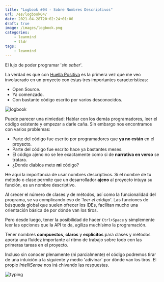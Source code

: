 ```yaml
---
title: "Logbook #04 - Sobre Nombres Descriptivos"
url: /es/logbook04/
date: 2021-04-28T20:02:24+01:00
draft: true
image: /images/logbook.png
categories:
    - leanmind
    - tldr
tags:
    - leanmind
---
```


El lujo de poder programar '_sin saber_'.

<!--more-->

La verdad es que con [Huella Positiva](https://huellapositiva.com/) es la primera vez que me veo involucrado en un proyecto con éstas tres importantes características:

-   Open Source.
-   Ya comenzado.
-   Con bastante código escrito por varios desconocidos.

![logbook](../../../images/ship.gif)

Puede parecer una nimiedad: Hablar con los demás programadores, leer el código existente y empezar a darle caña.
Sin embargo nos encontramos con varios problemas:

-   Parte del código fue escrito por programadores que **ya no están** en el proyecto.
-   Parte del código fue escrito hace ya bastantes meses.
-   El código ajeno no se lee exactamente como si de **narrativa en verso** se tratara.
-   ¿Donde diablos meto **mi** código?

He aquí la importancia de usar nombres descriptivos.
Si el nombre de tu método o clase permite que un desarrollador **ajeno** al proyecto intuya su función, es un nombre descriptivo.

Al crecer el número de clases y de métodos, así como la funcionalidad del programa, se va complicando eso de '_leer el código_'.
Las funciones de búsqueda global que suelen ofrecer los IDEs, facilitan mucho una orientación básica de por dónde van los tiros.

Pero desde luego, tener la posibilidad de hacer `Ctrl+Space` y simplemente leer las opciones que la API te da, agiliza muchísimo la programación.

Tener nombres **compuestos**, **claros** y **explícitos** para clases y métodos aporta una fluidez importante al ritmo de trabajo sobre todo con las primeras tareas en el proyecto.

Incluso sin conocer plenamente (ni parcialmente) el código podremos tirar de una intuición a la siguiente y medio 'adivinar' por dónde van los tiros.
El propio _IntelliSense_ nos irá chivando las respuestas.

![typing](../../../images/typing.gif)
